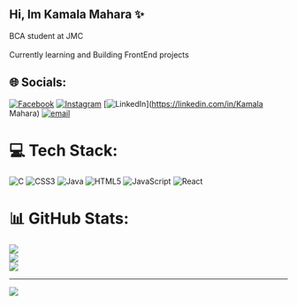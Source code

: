## Hi, Im Kamala Mahara ✨
BCA student at JMC <br><br>
Currently learning and Building FrontEnd projects


## 🌐 Socials:
[![Facebook](https://img.shields.io/badge/Facebook-%231877F2.svg?logo=Facebook&logoColor=white)](https://facebook.com/Kmlamahara) [![Instagram](https://img.shields.io/badge/Instagram-%23E4405F.svg?logo=Instagram&logoColor=white)](https://instagram.com/kmlamahara) [![LinkedIn](https://img.shields.io/badge/LinkedIn-%230077B5.svg?logo=linkedin&logoColor=white)](https://linkedin.com/in/Kamala Mahara) [![email](https://img.shields.io/badge/Email-D14836?logo=gmail&logoColor=white)](mailto:kmlamahara@gmail.com) 

# 💻 Tech Stack:
![C](https://img.shields.io/badge/c-%2300599C.svg?style=for-the-badge&logo=c&logoColor=white) ![CSS3](https://img.shields.io/badge/css3-%231572B6.svg?style=for-the-badge&logo=css3&logoColor=white) ![Java](https://img.shields.io/badge/java-%23ED8B00.svg?style=for-the-badge&logo=openjdk&logoColor=white) ![HTML5](https://img.shields.io/badge/html5-%23E34F26.svg?style=for-the-badge&logo=html5&logoColor=white) ![JavaScript](https://img.shields.io/badge/javascript-%23323330.svg?style=for-the-badge&logo=javascript&logoColor=%23F7DF1E) ![React](https://img.shields.io/badge/react-%2320232a.svg?style=for-the-badge&logo=react&logoColor=%2361DAFB)
# 📊 GitHub Stats:
![](https://github-readme-stats.vercel.app/api?username=KamalaMahara&theme=dark&hide_border=false&include_all_commits=false&count_private=true)<br/>
![](https://nirzak-streak-stats.vercel.app/?user=KamalaMahara&theme=dark&hide_border=false)<br/>
![](https://github-readme-stats.vercel.app/api/top-langs/?username=KamalaMahara&theme=dark&hide_border=false&include_all_commits=false&count_private=true&layout=compact)

---
[![](https://visitcount.itsvg.in/api?id=KamalaMahara&icon=0&color=0)](https://visitcount.itsvg.in)

<!-- Proudly created with GPRM ( https://gprm.itsvg.in ) -->

